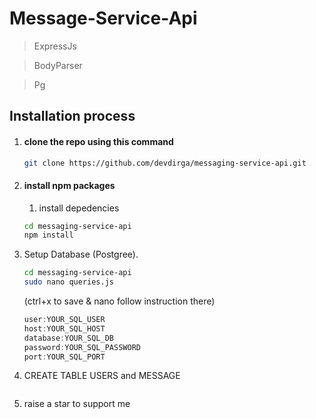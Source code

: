 # Message-Service-Api

> ExpressJs

> BodyParser

> Pg

## Installation process

1. #### clone the repo using this command
   ```bash
   git clone https://github.com/devdirga/messaging-service-api.git
   ```
2. #### install npm packages
   1. install depedencies
   ```bash
   cd messaging-service-api
   npm install
   ```
3. Setup Database (Postgree).

   ```bash
   cd messaging-service-api
   sudo nano queries.js
   ```

   (ctrl+x to save & nano follow instruction there)

   ```queries.js
   user:YOUR_SQL_USER
   host:YOUR_SQL_HOST
   database:YOUR_SQL_DB
   password:YOUR_SQL_PASSWORD
   port:YOUR_SQL_PORT
   ```

4. CREATE TABLE USERS and MESSAGE

   ```bash

   ```

5. raise a star to support me

